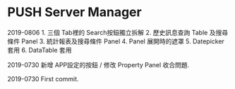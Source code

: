 # PUSH Server Manager

2019-0806 1. 三個 Tab裡的 Search按鈕獨立拆解
					2. 歷史訊息查詢 Table 及搜尋條件 Panel
					3. 統計報表及搜尋條件 Panel
					4. Panel 展開時的遮罩
					5. Datepicker 套用
					6. DataTable 套用

2019-0730 新增 APP設定的按鈕 / 修改 Property Panel 收合問題.

2019-0730 First commit.
